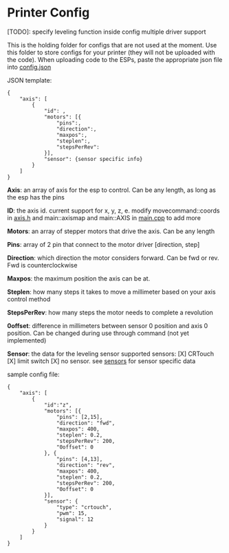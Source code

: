 # Printer Config

[TODO]: specify leveling function inside config
multiple driver support

This is the holding folder for configs that are not used at the moment. Use this folder to store configs for your printer (they will not be uploaded with the code). When uploading code to the ESPs, paste the appropriate json file into [config.json](/data/config.json)

JSON template:

```
{
    "axis": [
        {
            "id": ,
            "motors": [{
                "pins":,
                "direction":,
                "maxpos":,
                "steplen":,
                "stepsPerRev":
            }],
            "sensor": {sensor specific info}
        }
    ]
}
```

**Axis**: an array of axis for the esp to control. Can be any length, as long as the esp has the pins

**ID**: the axis id. current support for x, y, z, e. modify movecommand::coords in
[axis.h](/include/axis.h) and main::axismap and main::AXIS in [main.cpp](/src/main.cpp) to add more

**Motors**: an array of stepper motors that drive the axis. Can be any length

**Pins**: array of 2 pin that connect to the motor driver [direction, step]

**Direction**: which direction the motor considers forward. Can be fwd or rev. Fwd is counterclockwise

**Maxpos**: the maximum position the axis can be at.

**Steplen**: how many steps it takes to move a millimeter based on your axis control method

**StepsPerRev**: how many steps the motor needs to complete a revolution

**0offset**: difference in millimeters between sensor 0 position and axis 0 position. Can be changed during use through command (not yet implemented)

**Sensor**: the data for the leveling sensor
supported sensors:
[X] CRTouch
[X] limit switch
[X] no sensor.
see [sensors](/include/sensors.h) for sensor specific data


sample config file:
```
{
    "axis": [
        {
            "id":"z",
            "motors": [{
                "pins": [2,15],
                "direction": "fwd",
                "maxpos": 400,
                "steplen": 0.2,
                "stepsPerRev": 200,
                "0offset": 0
            }, {
                "pins": [4,13],
                "direction": "rev",
                "maxpos": 400,
                "steplen": 0.2,
                "stepsPerRev": 200,
                "0offset": 0
            }],
            "sensor": {
                "type": "crtouch",
                "pwm": 15,
                "signal": 12
            }
        }
    ]
}
```